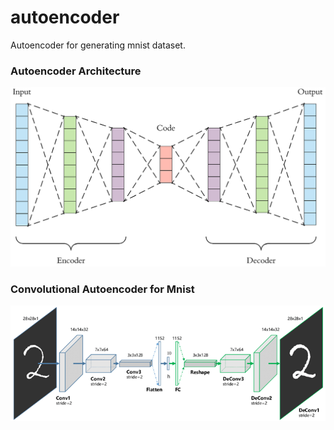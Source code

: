 # autoencoder
Autoencoder for generating mnist dataset.

### Autoencoder Architecture
![autoencoder_architecture.png](https://github.com/jaynilpatel/autoencoder/blob/master/img/ae.png)

### Convolutional Autoencoder for Mnist
![convolutional-autoencoder.png](https://github.com/jaynilpatel/autoencoder/blob/master/img/ae-conv.png)
